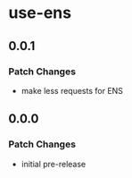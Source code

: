 # use-ens

## 0.0.1

### Patch Changes

- make less requests for ENS

## 0.0.0

### Patch Changes

- initial pre-release
